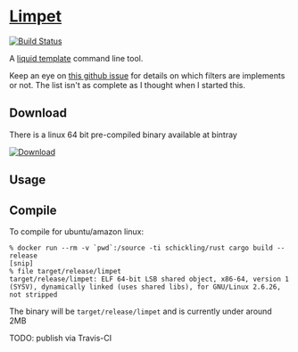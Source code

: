 # [Limpet](http://limpet.io/)
[![Build Status](https://travis-ci.org/bacoboy/limpet.svg?branch=master)](https://travis-ci.org/bacoboy/limpet)

A [liquid template](http://liquidmarkup.org/) command line tool.

Keep an eye on [this github issue](https://github.com/cobalt-org/liquid-rust/issues/11) for details
on which filters are implements or not.  The list isn't as complete as I thought when I started this.

## Download
There is a linux 64 bit pre-compiled binary available at bintray

[ ![Download](https://api.bintray.com/packages/bacoboy/limpet/limpet/images/download.svg) ](https://bintray.com/bacoboy/limpet/limpet/_latestVersion)

## Usage

## Compile
To compile for ubuntu/amazon linux:

```
% docker run --rm -v `pwd`:/source -ti schickling/rust cargo build --release
[snip]
% file target/release/limpet
target/release/limpet: ELF 64-bit LSB shared object, x86-64, version 1 (SYSV), dynamically linked (uses shared libs), for GNU/Linux 2.6.26, not stripped
```

The binary will be `target/release/limpet` and is currently under around 2MB

TODO: publish via Travis-CI